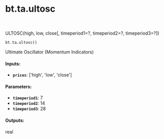 <div itemscope itemtype="http://developers.google.com/ReferenceObject">
<meta itemprop="name" content="bt.ta.ultosc" />
<meta itemprop="path" content="Stable" />
</div>

# bt.ta.ultosc

<!-- Insert buttons and diff -->

<table class="tfo-notebook-buttons tfo-api nocontent" align="left">

</table>



ULTOSC(high, low, close[, timeperiod1=?, timeperiod2=?, timeperiod3=?])

<pre class="devsite-click-to-copy prettyprint lang-py tfo-signature-link">
<code>bt.ta.ultosc()
</code></pre>



<!-- Placeholder for "Used in" -->

Ultimate Oscillator (Momentum Indicators)

#### Inputs:


* <b>`prices`</b>: ['high', 'low', 'close']


#### Parameters:


* <b>`timeperiod1`</b>: 7
* <b>`timeperiod2`</b>: 14
* <b>`timeperiod3`</b>: 28


#### Outputs:

real
